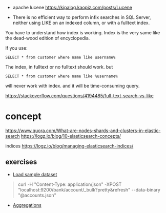 - apache lucene
  https://kipalog.kaopiz.com/posts/Lucene
  
- There is no efficient way to perform infix searches in SQL Server, neither using LIKE on an indexed column, or with a fulltext index.

You have to understand how index is working. Index is the very same like the dead-wood edition of encyclopedia.

If you use:

    SELECT * from customer where name like username%

The index, in fulltext or no fulltext should work. but

    SELECT * from customer where name like %username%

will never work with index. and it will be time-consuming query.

https://stackoverflow.com/questions/4194485/full-text-search-vs-like


# concept
https://www.quora.com/What-are-nodes-shards-and-clusters-in-elastic-search
https://logz.io/blog/10-elasticsearch-concepts/

indices
https://logz.io/blog/managing-elasticsearch-indices/


## exercises

- [Load sample dataset](https://viblo.asia/p/thong-ke-voi-aggregation-query-trong-elasticsearch-phan-1-cong-cu-truy-van-va-tong-quat-ve-aggregation-query-07LKXAdpZV4)
> curl -H "Content-Type: application/json" -XPOST "localhost:9200/bank/account/_bulk?pretty&refresh" --data-binary "@accounts.json"
- [Aggregations](https://www.tutorialspoint.com/elasticsearch/elasticsearch_aggregations.htm)
